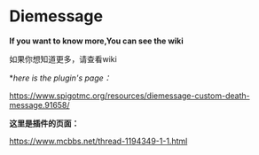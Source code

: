 # Diemessage

**If you want to know more,You can see the wiki**

如果你想知道更多，请查看wiki

**here is the plugin's page：*

https://www.spigotmc.org/resources/diemessage-custom-death-message.91658/

**这里是插件的页面：**

https://www.mcbbs.net/thread-1194349-1-1.html
